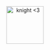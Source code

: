 <div align="center">
  <img width="100" src="https://rvizx.github.io/knight.gif" alt="knight <3">
</div>
